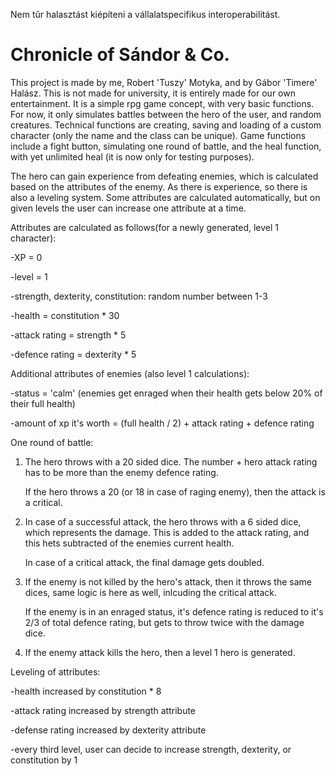 Nem tûr halasztást kiépíteni a vállalatspecifikus interoperabilitást.



Chronicle  of Sándor & Co.
============================
This project is made by me, Robert 'Tuszy' Motyka, and by Gábor 'Timere' Halász. This is not made for university, it is entirely made for our own entertainment.
It is a simple rpg game concept, with very basic functions. For now, it only simulates battles between the hero of the user, and random creatures. Technical functions are creating, saving and loading of a custom character (only the name and the class can be unique). Game functions include a fight button, simulating one round of battle, and the heal function, with yet unlimited heal (it is now only for testing purposes).

The hero can gain experience from defeating enemies, which is calculated based on the attributes of the enemy. As there is experience, so there is also a leveling system. Some attributes are calculated automatically, but on given levels the user can increase one attribute at a time.

Attributes are calculated as follows(for a newly generated, level 1 character):

-XP = 0

-level = 1

-strength, dexterity, constitution: random number between 1-3

-health = constitution * 30

-attack rating = strength * 5

-defence rating = dexterity * 5

Additional attributes of enemies (also level 1 calculations):

-status = 'calm' (enemies get enraged when their health gets below 20% of their full health)

-amount of xp it's worth = (full health / 2) + attack rating + defence rating

One round of battle:

1. The hero throws with a 20 sided dice. The number + hero attack rating has to be more than the enemy defence rating.

    If the hero throws a 20 (or 18 in case of raging enemy), then the attack is a critical.
    
2. In case of a successful attack, the hero throws with a 6 sided dice, which represents the damage. This is added to the attack rating, and this hets subtracted of the enemies current health.

    In case of a critical attack, the final damage gets doubled.
    
3. If the enemy is not killed by the hero's attack, then it throws the same dices, same logic is here as well, inlcuding the critical attack.

    If the enemy is in an enraged status, it's defence rating is reduced to it's 2/3 of total defence rating, but gets to throw twice with the damage dice.
    
4. If the enemy attack kills the hero, then a level 1 hero is generated.

Leveling of attributes:

-health increased by constitution * 8

-attack rating increased by strength attribute

-defense rating increased by dexterity attribute

-every third level, user can decide to increase strength, dexterity, or constitution by 1
